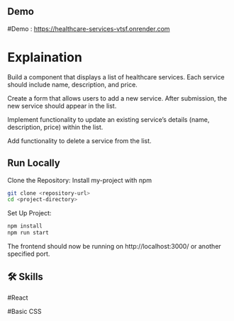 
## Demo

#Demo : https://healthcare-services-vtsf.onrender.com



# Explaination

Build a component that displays a list of healthcare services. Each service should include name, description, and price.

Create a form that allows users to add a new service. After submission, the new service should appear in the list.

Implement functionality to update an existing service’s details (name, description, price) within the list.

Add functionality to delete a service from the list.

## Run Locally

Clone the Repository:
Install my-project with npm

```bash
git clone <repository-url>
cd <project-directory>
```


Set Up Project:
```bash
npm install
npm run start
```
The frontend should now be running on http://localhost:3000/ or another specified port.


## 🛠 Skills
#React

#Basic CSS

